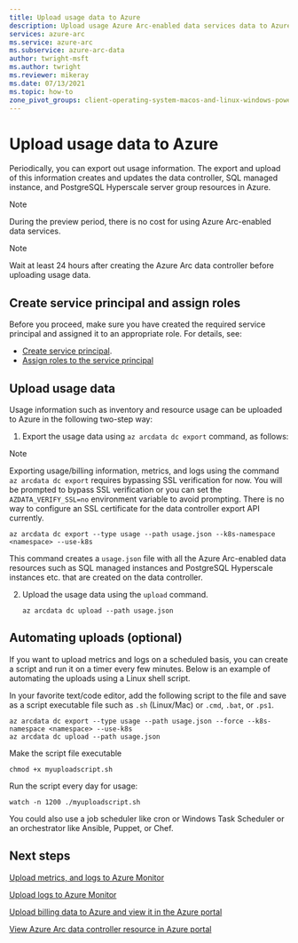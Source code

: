 ```yaml
---
title: Upload usage data to Azure
description: Upload usage Azure Arc-enabled data services data to Azure
services: azure-arc
ms.service: azure-arc
ms.subservice: azure-arc-data
author: twright-msft
ms.author: twright
ms.reviewer: mikeray
ms.date: 07/13/2021
ms.topic: how-to
zone_pivot_groups: client-operating-system-macos-and-linux-windows-powershell
---
```


# Upload usage data to Azure

Periodically, you can export out usage information. The export and upload of this information creates and updates the data controller, SQL managed instance, and PostgreSQL Hyperscale server group resources in Azure.

> [!NOTE] 
> During the preview period, there is no cost for using Azure Arc-enabled data services.



> [!NOTE]
> Wait at least 24 hours after creating the Azure Arc data controller before uploading usage data.

## Create service principal and assign roles

Before you proceed, make sure you have created the required service principal and assigned it to an appropriate role. For details, see:
* [Create service principal](upload-metrics-and-logs-to-azure-monitor.md#create-service-principal).
* [Assign roles to the service principal](upload-metrics-and-logs-to-azure-monitor.md#assign-roles-to-the-service-principal)

## Upload usage data

Usage information such as inventory and resource usage can be uploaded to Azure in the following two-step way:

1. Export the usage data using `az arcdata dc export` command, as follows:

> [!NOTE]
> Exporting usage/billing information, metrics, and logs using the command `az arcdata dc export` requires bypassing SSL verification for now.  You will be prompted to bypass SSL verification or you can set the `AZDATA_VERIFY_SSL=no` environment variable to avoid prompting.  There is no way to configure an SSL certificate for the data controller export API currently.

   ```azurecli
   az arcdata dc export --type usage --path usage.json --k8s-namespace <namespace> --use-k8s
   ```
 
   This command creates a `usage.json` file with all the Azure Arc-enabled data resources such as SQL managed instances and PostgreSQL Hyperscale instances etc. that are created on the data controller.

2. Upload the usage data using the `upload` command.

   ```azurecli
   az arcdata dc upload --path usage.json
   ```

## Automating uploads (optional)

If you want to upload metrics and logs on a scheduled basis, you can create a script and run it on a timer every few minutes. Below is an example of automating the uploads using a Linux shell script.

In your favorite text/code editor, add the following script to the file and save as a script executable file such as `.sh` (Linux/Mac) or `.cmd`, `.bat`, or `.ps1`.

```azurecli
az arcdata dc export --type usage --path usage.json --force --k8s-namespace <namespace> --use-k8s
az arcdata dc upload --path usage.json
```

Make the script file executable

```console
chmod +x myuploadscript.sh
```

Run the script every day for usage:

```console
watch -n 1200 ./myuploadscript.sh
```

You could also use a job scheduler like cron or Windows Task Scheduler or an orchestrator like Ansible, Puppet, or Chef.

## Next steps

[Upload metrics, and logs to Azure Monitor](upload-metrics.md)

[Upload logs to Azure Monitor](upload-logs.md)

[Upload billing data to Azure and view it in the Azure portal](view-billing-data-in-azure.md)

[View Azure Arc data controller resource in Azure portal](view-data-controller-in-azure-portal.md)

